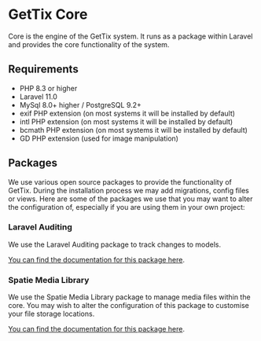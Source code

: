 # GetTix Core

Core is the engine of the GetTix system. It runs as a package within Laravel and provides the core functionality of the system.


## Requirements
- PHP 8.3 or higher
- Laravel 11.0
- MySql 8.0+ higher / PostgreSQL 9.2+
- exif PHP extension (on most systems it will be installed by default)
- intl PHP extension (on most systems it will be installed by default)
- bcmath PHP extension (on most systems it will be installed by default)
- GD PHP extension (used for image manipulation)

## Packages
We use various open source packages to provide the functionality of GetTix. During the installation process we may add migrations, config files or views. Here are some of the packages we use that you may want to alter the configuration of, especially if you are using them in your own project:

### Laravel Auditing
We use the Laravel Auditing package to track changes to models.  

[You can find the documentation for this package here](https://laravel-auditing.com/guide/introduction.html).

### Spatie Media Library
We use the Spatie Media Library package to manage media files within the core. You may wish to alter the configuration of this package to customise your file storage locations.

[You can find the documentation for this package here](https://spatie.be/docs/laravel-medialibrary/v11/introduction).
